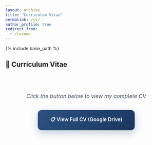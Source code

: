 ```yaml
---
layout: archive
title: "Curriculum Vitae"
permalink: /cv/
author_profile: true
redirect_from:
  - /resume
---
```


{% include base_path %}

## 📄 Curriculum Vitae

<div style="text-align: center; padding: 3em 0;">
  <p style="font-size: 1.2em; color: #4a5568; margin-bottom: 2em; font-style: italic;">
    Click the button below to view my complete CV
  </p>
  
  <a href="https://drive.google.com/file/d/1Kqrl4a0CmgpOV0vBZMup8Os5gldjkFM6/view?usp=sharing" 
     style="display: inline-block; padding: 1.2em 2.5em; background: linear-gradient(135deg, #2c5282 0%, #1a365d 100%); color: white; text-decoration: none; border-radius: 12px; font-weight: 600; font-size: 1.1em; transition: all 0.3s ease; box-shadow: 0 8px 25px rgba(44, 82, 130, 0.3);">
    📋 View Full CV (Google Drive)
  </a>
</div>
